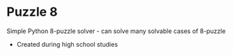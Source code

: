 # Puzzle 8

Simple Python 8-puzzle solver - can solve many solvable cases of 8-puzzle

- Created during high school studies
